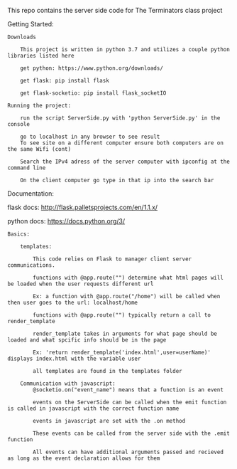 This repo contains the server side code for The Terminators class project

Getting Started:

	Downloads
	
		This project is written in python 3.7 and utilizes a couple python libraries listed here
		
		get python: https://www.python.org/downloads/
		
		get flask: pip install flask 
		
		get flask-socketio: pip install flask_socketIO
		
	Running the project:
	
		run the script ServerSide.py with 'python ServerSide.py' in the console
		
		go to localhost in any browser to see result
		To see site on a different computer ensure both computers are on the same Wifi (cont)
		
		Search the IPv4 adress of the server computer with ipconfig at the command line
		
		On the client computer go type in that ip into the search bar
		
Documentation:

flask docs: http://flask.palletsprojects.com/en/1.1.x/

python docs: https://docs.python.org/3/

	Basics:
	
		templates:
		
			This code relies on Flask to manager client server communications.
			
			functions with @app.route("") determine what html pages will be loaded when the user requests different url
			
			Ex: a function with @app.route("/home") will be called when then user goes to the url: localhost/home
			
			functions with @app.route("") typically return a call to render_template
			
			render_template takes in arguments for what page should be loaded and what spcific info should be in the page
			
			Ex: 'return render_template('index.html',user=userName)' displays index.html with the variable user
			
			all templates are found in the templates folder
	
		Communication with javascript:
			@socketio.on("event_name") means that a function is an event
			
			events on the ServerSide can be called when the emit function is called in javascript with the correct function name
			
			events in javascript are set with the .on method 
			
			These events can be called from the server side with the .emit function 
			
			All events can have additional arguments passed and recieved as long as the event declaration allows for them
	
	